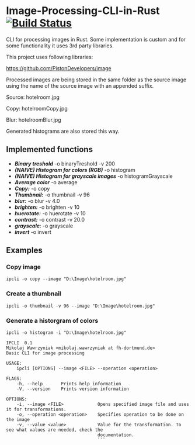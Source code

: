 # Image-Processing-CLI-in-Rust [![Build Status](https://travis-ci.org/spejss/Image-Processing-CLI-in-Rust.svg?branch=master)](https://travis-ci.org/spejss/Image-Processing-CLI-in-Rust)
CLI for processing images in Rust. Some implementation is custom and for some functionality it uses 3rd party libraries.

This project uses following libraries:

https://github.com/PistonDevelopers/image


Processed images are being stored in the same folder as the source image using the name of the source image with an appended suffix.

Source: hotelroom.jpg

Copy: hotelroomCopy.jpg

Blur: hotelroomBlur.jpg

Generated histograms are also stored this way.


## Implemented functions
* ***Binary treshold*** -o binaryTreshold -v 200
* ***(NAIVE) Histogram for colors (RGB)*** -o histogram 
* ***(NAIVE) Histogram for grayscale images*** -o histogramGrayscale 
* ***Average color*** -o average 
* ***Copy:*** -o copy 
* ***Thumbnail:*** -o thumbnail -v 96
* ***blur:*** -o blur -v 4.0 
* ***brighten:*** -o brighten -v 10
* ***huerotate:*** -o huerotate -v 10
* ***contrast:*** -o contrast -v 20.0
* ***grayscale***: -o grayscale 
* ***invert*** -o invert

## Examples 

### Copy image
```
ipcli -o copy --image "D:\Image\hotelroom.jpg"
```

### Create a thumbnail 
```
ipcli -o thumbnail -v 96 --image "D:\Image\hotelroom.jpg"
```

### Generate a historgram of colors
```
ipcli -o histogram -i "D:\Image\hotelroom.jpg"
```





```
IPCLI  0.1
Mikolaj Wawrzyniak <mikolaj.wawrzyniak at fh-dortmund.de>
Basic CLI for image processing

USAGE:
    ipcli [OPTIONS] --image <FILE> --operation <operation>

FLAGS:
    -h, --help       Prints help information
    -V, --version    Prints version information

OPTIONS:
    -i, --image <FILE>             Opens specified image file and uses it for transformations.
    -o, --operation <operation>    Specifies operation to be done on the image
    -v, --value <value>            Value for the transformation. To see what values are needed, check the
                                   documentation.
                                   ```
